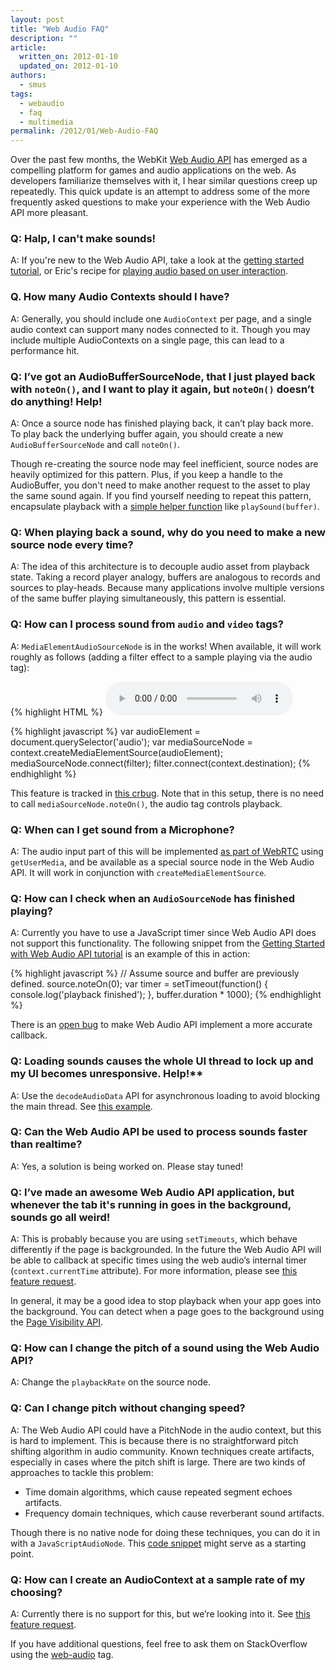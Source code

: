 ```yaml
---
layout: post
title: "Web Audio FAQ"
description: ""
article:
  written_on: 2012-01-10
  updated_on: 2012-01-10
authors:
  - smus
tags:
  - webaudio
  - faq
  - multimedia
permalink: /2012/01/Web-Audio-FAQ
---
```

Over the past few months, the WebKit [Web Audio API](https://dvcs.w3.org/hg/audio/raw-file/tip/webaudio/specification.html) has emerged as a compelling platform for games and audio applications on the web. As developers familiarize themselves with it, I hear similar questions creep up repeatedly. This quick update is an attempt to address some of the more frequently asked questions to make your experience with the Web Audio API more pleasant.


### Q: Halp, I can't make sounds!

A: If you're new to the Web Audio API, take a look at the [getting started tutorial](http://www.html5rocks.com/en/tutorials/webaudio/intro/), or Eric's recipe for [playing audio based on user interaction](http://ericbidelman.tumblr.com/post/13471195250/web-audio-api-how-to-playing-audio-based-on-user).


### Q. How many Audio Contexts should I have?

A: Generally, you should include one `AudioContext` per page, and a single audio context can support many nodes connected to it. Though you may include multiple AudioContexts on a single page, this can lead to a performance hit.


### Q: I’ve got an AudioBufferSourceNode, that I just played back with `noteOn()`, and I want to play it again, but `noteOn()` doesn’t do anything! Help!

A: Once a source node has finished playing back, it can’t play back more. To play back the underlying buffer again, you should create a new `AudioBufferSourceNode` and call `noteOn()`.

Though re-creating the source node may feel inefficient, source nodes are heavily optimized for this pattern. Plus, if you keep a handle to the AudioBuffer, you don't need to make another request to the asset to play the same sound again. If you find yourself needing to repeat this pattern, encapsulate playback with a [simple helper function](http://www.html5rocks.com/en/tutorials/webaudio/intro/#toc-play) like `playSound(buffer)`.


### Q: When playing back a sound, why do you need to make a new source node every time?

A: The idea of this architecture is to decouple audio asset from playback state. Taking a record player analogy, buffers are analogous to records and sources to play-heads. Because many applications involve multiple versions of the same buffer playing simultaneously, this pattern is essential.


### Q: How can I process sound from `audio` and `video` tags?

A: `MediaElementAudioSourceNode` is in the works! When available, it will work roughly as follows (adding a filter effect to a sample playing via the audio tag):

{% highlight HTML %}
<audio src="sounds/sample.wav" controls>
{% endhighlight %}

{% highlight javascript %}
var audioElement = document.querySelector('audio');
var mediaSourceNode = context.createMediaElementSource(audioElement);
mediaSourceNode.connect(filter);
filter.connect(context.destination);
{% endhighlight %}

This feature is tracked in [this crbug](http://code.google.com/p/chromium/issues/detail?id=79949). Note that in this setup, there is no need to call `mediaSourceNode.noteOn()`, the audio tag controls playback.


### Q: When can I get sound from a Microphone?

A: The audio input part of this will be implemented [as part of WebRTC](http://dev.w3.org/2011/webrtc/editor/getusermedia.html) using `getUserMedia`, and be available as a special source node in the Web Audio API. It will work in conjunction with `createMediaElementSource`.

### Q: How can I check when an `AudioSourceNode` has finished playing?

A: Currently you have to use a JavaScript timer since Web Audio API does not support this functionality. The following snippet from the [Getting Started with Web Audio API tutorial](http://www.html5rocks.com/en/tutorials/webaudio/intro/) is an example of this in action:

{% highlight javascript %}
// Assume source and buffer are previously defined.
source.noteOn(0);
var timer = setTimeout(function() {
  console.log('playback finished');
}, buffer.duration * 1000);
{% endhighlight %}

There is an [open bug](https://bugs.webkit.org/show_bug.cgi?id=71942) to make Web Audio API implement a more accurate callback.


### Q: Loading sounds causes the whole UI thread to lock up and my UI becomes unresponsive. Help!**

A: Use the `decodeAudioData` API for asynchronous loading to avoid blocking the main thread. See [this example](http://www.html5rocks.com/en/tutorials/webaudio/intro/js/buffer-loader.js).


### Q: Can the Web Audio API be used to process sounds faster than realtime?

A: Yes, a solution is being worked on. Please stay tuned!


### Q: I’ve made an awesome Web Audio API application, but whenever the tab it's running in goes in the background, sounds go all weird!

A: This is probably because you are using `setTimeouts`, which behave differently if the page is backgrounded. In the future the Web Audio API will be able to callback at specific times using the web audio’s internal timer (`context.currentTime` attribute). For more information, please see [this feature request](https://bugs.webkit.org/show_bug.cgi?id=70061).

In general, it may be a good idea to stop playback when your app goes into the background. You can detect when a page goes to the background using the [Page Visibility API](http://code.google.com/chrome/whitepapers/pagevisibility.html).


### Q: How can I change the pitch of a sound using the Web Audio API?

A: Change the `playbackRate` on the source node.


### Q: Can I change pitch without changing speed?

A: The Web Audio API could have a PitchNode in the audio context, but this is hard to implement. This is because there is no straightforward pitch shifting algorithm in audio community. Known techniques create artifacts, especially in cases where the pitch shift is large. There are two kinds of approaches to tackle this problem:

* Time domain algorithms, which cause repeated segment echoes artifacts.
* Frequency domain techniques, which cause reverberant sound artifacts.

Though there is no native node for doing these techniques, you can do it in with a `JavaScriptAudioNode`. This [code snippet](https://github.com/janesconference/Voron/blob/master/voron.js) might serve as a starting point.


### Q: How can I create an AudioContext at a sample rate of my choosing?

A: Currently there is no support for this, but we’re looking into it. See [this feature request](http://crbug.com/73062).


If you have additional questions, feel free to ask them on StackOverflow using the [web-audio](http://stackoverflow.com/questions/tagged/web-audio?sort=newest&pagesize=50) tag.

